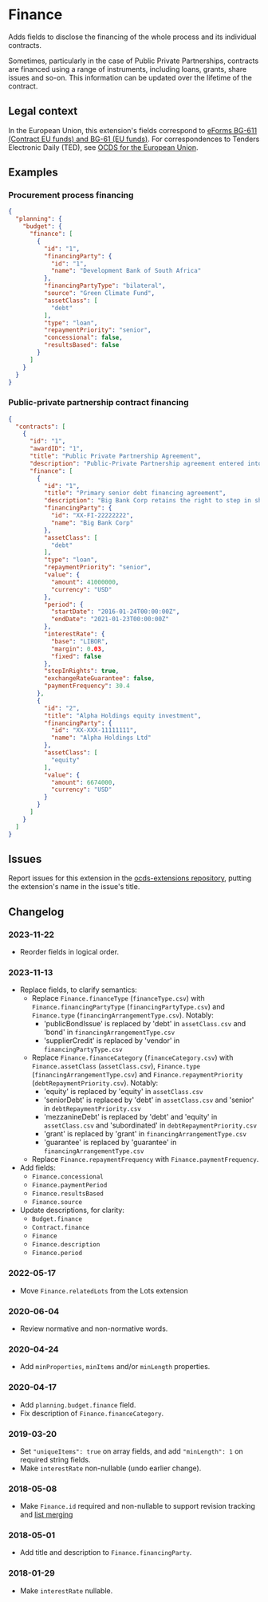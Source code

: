 # Finance

Adds fields to disclose the financing of the whole process and its individual contracts.

Sometimes, particularly in the case of Public Private Partnerships, contracts are financed using a range of instruments, including loans, grants, share issues and so-on. This information can be updated over the lifetime of the contract.

## Legal context

In the European Union, this extension's fields correspond to [eForms BG-611 (Contract EU funds) and BG-61 (EU funds)](https://docs.ted.europa.eu/eforms/latest/reference/business-terms/). For correspondences to Tenders Electronic Daily (TED), see [OCDS for the European Union](https://standard.open-contracting.org/profiles/eu/latest/en/).

## Examples

### Procurement process financing

```json
{
  "planning": {
    "budget": {
      "finance": [
        {
          "id": "1",
          "financingParty": {
            "id": "1",
            "name": "Development Bank of South Africa"
          },
          "financingPartyType": "bilateral",
          "source": "Green Climate Fund",
          "assetClass": [
            "debt"
          ],
          "type": "loan",
          "repaymentPriority": "senior",
          "concessional": false,
          "resultsBased": false
        }
      ]
    }
  }
}
```

### Public-private partnership contract financing

```json
{
  "contracts": [
    {
      "id": "1",
      "awardID": "1",
      "title": "Public Private Partnership Agreement",
      "description": "Public-Private Partnership agreement entered into by and between telecoms promoter, together with national fibre infrastructure and the special purpose vehicle Mega Consortium Ltd",
      "finance": [
        {
          "id": "1",
          "title": "Primary senior debt financing agreement",
          "description": "Big Bank Corp retains the right to step in should Mega Consortium fail to comply with the repayment schedule for a period of 3 consecutive months.",
          "financingParty": {
            "id": "XX-FI-22222222",
            "name": "Big Bank Corp"
          },
          "assetClass": [
            "debt"
          ],
          "type": "loan",
          "repaymentPriority": "senior",
          "value": {
            "amount": 41000000,
            "currency": "USD"
          },
          "period": {
            "startDate": "2016-01-24T00:00:00Z",
            "endDate": "2021-01-23T00:00:00Z"
          },
          "interestRate": {
            "base": "LIBOR",
            "margin": 0.03,
            "fixed": false
          },
          "stepInRights": true,
          "exchangeRateGuarantee": false,
          "paymentFrequency": 30.4
        },
        {
          "id": "2",
          "title": "Alpha Holdings equity investment",
          "financingParty": {
            "id": "XX-XXX-11111111",
            "name": "Alpha Holdings Ltd"
          },
          "assetClass": [
            "equity"
          ],
          "value": {
            "amount": 6674000,
            "currency": "USD"
          }
        }
      ]
    }
  ]
}
```

## Issues

Report issues for this extension in the [ocds-extensions repository](https://github.com/open-contracting/ocds-extensions/issues), putting the extension's name in the issue's title.

## Changelog

### 2023-11-22

- Reorder fields in logical order.

### 2023-11-13

- Replace fields, to clarify semantics:
  - Replace `Finance.financeType` (`financeType.csv`) with `Finance.financingPartyType` (`financingPartyType.csv`) and `Finance.type` (`financingArrangementType.csv`). Notably:
    - 'publicBondIssue' is replaced by 'debt' in `assetClass.csv` and 'bond' in `financingArrangementType.csv`
    - 'supplierCredit' is replaced by 'vendor' in `financingPartyType.csv`
  - Replace `Finance.financeCategory` (`financeCategory.csv`) with `Finance.assetClass` (`assetClass.csv`), `Finance.type` (`financingArrangementType.csv`) and `Finance.repaymentPriority` (`debtRepaymentPriority.csv`). Notably:
    - 'equity' is replaced by 'equity' in `assetClass.csv`
    - 'seniorDebt' is replaced by 'debt' in `assetClass.csv` and 'senior' in `debtRepaymentPriority.csv`
    - 'mezzanineDebt' is replaced by 'debt' and 'equity' in `assetClass.csv` and 'subordinated' in `debtRepaymentPriority.csv`
    - 'grant' is replaced by 'grant' in `financingArrangementType.csv`
    - 'guarantee' is replaced by 'guarantee' in `financingArrangementType.csv`
  - Replace `Finance.repaymentFrequency` with `Finance.paymentFrequency`.
- Add fields:
  - `Finance.concessional`
  - `Finance.paymentPeriod`
  - `Finance.resultsBased`
  - `Finance.source`
- Update descriptions, for clarity:
  - `Budget.finance`
  - `Contract.finance`
  - `Finance`
  - `Finance.description`
  - `Finance.period`

### 2022-05-17

- Move `Finance.relatedLots` from the Lots extension

### 2020-06-04

- Review normative and non-normative words.

### 2020-04-24

- Add `minProperties`, `minItems` and/or `minLength` properties.

### 2020-04-17

- Add `planning.budget.finance` field.
- Fix description of `Finance.financeCategory`.

### 2019-03-20

- Set `"uniqueItems": true` on array fields, and add `"minLength": 1` on required string fields.
- Make `interestRate` non-nullable (undo earlier change).

### 2018-05-08

- Make `Finance.id` required and non-nullable to support revision tracking and [list merging](https://standard.open-contracting.org/latest/en/schema/merging/#array-values)

### 2018-05-01

- Add title and description to `Finance.financingParty`.

### 2018-01-29

- Make `interestRate` nullable.

